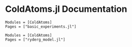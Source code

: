 # ColdAtoms.jl Documentation

```@autodocs
Modules = [ColdAtoms]
Pages = ["basic_experiments.jl"]
```

```@autodocs
Modules = [ColdAtoms]
Pages = ["ryderg_model.jl"]
```